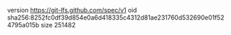 version https://git-lfs.github.com/spec/v1
oid sha256:8252fc0df39d854e0a6d418335c4312d81ae231760d532690e01f524795a015b
size 251482
